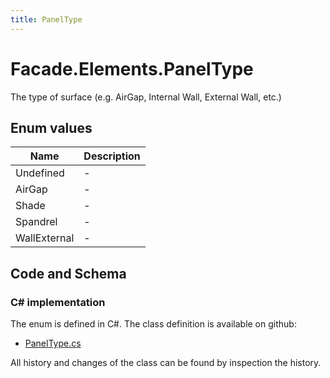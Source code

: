 ```yaml
---
title: PanelType
---
```


# Facade.Elements.PanelType

The type of surface (e.g. AirGap, Internal Wall, External Wall, etc.)

## Enum values

| Name            | Description                                                    |
|-----------------|----------------------------------------------------------------|
| Undefined |  -  |
| AirGap |  -  |
| Shade |  -  |
| Spandrel |  -  |
| WallExternal |  -  |


## Code and Schema

### C# implementation

The enum is defined in C#. The class definition is available on github:

- [PanelType.cs](https://github.com/BHoM/BHoM/blob/develop/Facade_oM/Elements/Enums/PanelType.cs)

All history and changes of the class can be found by inspection the history.
